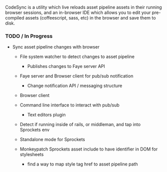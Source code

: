 CodeSync is a utility which live reloads asset pipeline assets in their running browser sessions, and an
in-browser IDE which allows you to edit your pre-compiled assets (coffeescript, sass, etc) in the browser
and save them to disk.

### TODO / In Progress

- Sync asset pipeline changes with browser

  - File system watcher to detect changes to asset pipeline
    - Publishes changes to Faye server API

  - Faye server and Browser client for pub/sub notification
    - Change notification API / messaging structure

  - Browser client

  - Command line interface to interact with pub/sub 
    - Text editors plugin

  - Detect if running inside of rails, or middleman, and tap into Sprockets env 

  - Standalone mode for Sprockets

  - Monkeypatch Sprockets asset include to have identifier in DOM for stylesheets
    - find a way to map style tag href to asset pipeline path  

